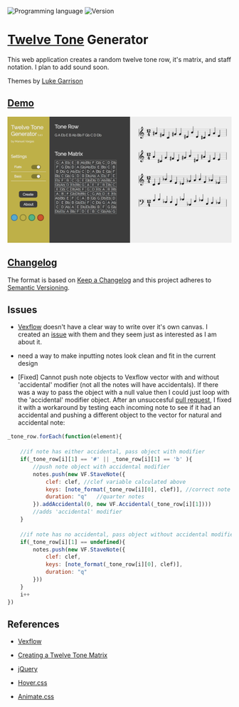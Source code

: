 ![Programming language](https://img.shields.io/badge/Language-Javascript-black.svg)
![Version](https://img.shields.io/badge/Version-1.4.3-blue.svg?style=flat)

# [Twelve Tone](https://en.wikipedia.org/wiki/Twelve-tone_technique#Tone_row) Generator
This web application creates a random twelve tone row, it's matrix, and staff notation. I plan to add sound soon.

Themes by [Luke Garrison](https://github.com/lag0215)

## [Demo](http://manuelvargas.me/Twelve-Tone-Generator/)

![ttg](screenshot.png)

## [Changelog](https://github.com/ManuelVargas1251/Twelve-Tone-Generator/blob/master/changelog.md)
The format is based on [Keep a Changelog](http://keepachangelog.com/)
and this project adheres to [Semantic Versioning](http://semver.org/).

## Issues
* [Vexflow](https://github.com/0xfe/vexflow) doesn't have a clear way to write over it's own canvas. I created an [issue](https://github.com/0xfe/vexflow/issues/546) with them and they seem just as interested as I am about it.

* need a way to make inputting notes look clean and fit in the current design

* [Fixed] Cannot push note objects to Vexflow vector with and without 'accidental' modifier (not all the notes will have accidentals). If there was a way to pass the object with a null value then I could just loop with the 'accidental' modifier object. After an unsuccesful [pull request](https://github.com/0xfe/vexflow/pull/543#issuecomment-296598084), I fixed it with a workaround by testing each incoming note to see if it had an accidental and pushing a different object to the vector for natural and accidental note:

```javascript
_tone_row.forEach(function(element){

	//if note has either accidental, pass object with modifier
	if(_tone_row[i][1] == '#' || _tone_row[i][1] == 'b' ){
		//push note object with accidental modifier
		notes.push(new VF.StaveNote({
			clef: clef,	//clef variable calculated above
			keys: [note_format(_tone_row[i][0], clef)],	//correct note format
			duration: "q"	//quarter notes
		}).addAccidental(0, new VF.Accidental(_tone_row[i][1])))
		//adds 'accidental' modifier
	}

	//if note has no accidental, pass object without accidental modifier
	if(_tone_row[i][1] == undefined){
		notes.push(new VF.StaveNote({
			clef: clef, 
			keys: [note_format(_tone_row[i][0], clef)],
			duration: "q"
		}))
	}
	i++
})
```

## References 
* [Vexflow](https://github.com/0xfe/vexflow)

* [Creating a Twelve Tone Matrix](http://unitus.org/FULL/12tone.pdf)

* [jQuery](https://jquery.com/)

* [Hover.css](http://ianlunn.github.io/Hover/)

* [Animate.css](https://daneden.github.io/animate.css/)



